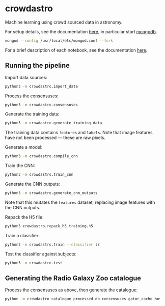 # crowdastro
Machine learning using crowd sourced data in astronomy.

For setup details, see the documentation [here](docs/setup.md), in particular start
[mongodb](https://www.mongodb.com/).
```bash
mongod --config /usr/local/etc/mongod.conf --fork
```

For a brief description of each notebook, see the documentation [here](docs/notebooks.md).

## Running the pipeline

Import data sources:

```bash
python3 -m crowdastro.import_data
```

Process the consensuses:

```bash
python3 -m crowdastro.consensuses
```

Generate the training data:

```bash
python3 -m crowdastro.generate_training_data
```

The training data contains `features` and `labels`. Note that image features have not been processed &mdash; these are raw pixels.

Generate a model:

```bash
python3 -m crowdastro.compile_cnn
```

Train the CNN:

```bash
python3 -m crowdastro.train_cnn
```

Generate the CNN outputs:

```bash
python3 -m crowdastro.generate_cnn_outputs
```

Note that this mutates the `features` dataset, replacing image features with the CNN outputs.

Repack the H5 file:

```bash
python3 crowdastro.repack_h5 training.h5
```

Train a classifier:

```bash
python3 -m crowdastro.train --classifier lr
```

Test the classifier against subjects:

```bash
python3 -m crowdastro.test
```

## Generating the Radio Galaxy Zoo catalogue

Process the consensuses as above, then generate the catalogue:

```bash
python -m crowdastro catalogue processed.db consensuses gator_cache hosts radio_components --atlas
```
